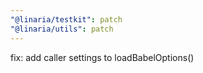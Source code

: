 ```yaml
---
"@linaria/testkit": patch
"@linaria/utils": patch
---
```


fix: add caller settings to loadBabelOptions()
